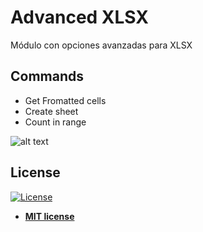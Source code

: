 # Advanced XLSX
Módulo con opciones avanzadas para XLSX

## Commands
<ul class="commands_readme">
    <li>Get Fromatted cells</li>
    <li>Create sheet</li>
    <li>Count in range</li>
</ul>

![alt text](https://github.com/rocketbot-cl/AdvancedXLSX/blob/master/example/xlsx.jpg)


<h2>License</h2>

<p><a href="http://badges.mit-license.org" rel="nofollow"><img src="https://camo.githubusercontent.com/107590fac8cbd65071396bb4d04040f76cde5bde/687474703a2f2f696d672e736869656c64732e696f2f3a6c6963656e73652d6d69742d626c75652e7376673f7374796c653d666c61742d737175617265" alt="License" data-canonical-src="http://img.shields.io/:license-mit-blue.svg?style=flat-square" style="max-width:100%;"></a></p>

<ul>
  <li><strong><a href="http://opensource.org/licenses/mit-license.php" rel="nofollow">MIT license</a></strong></li>
</ul>  
